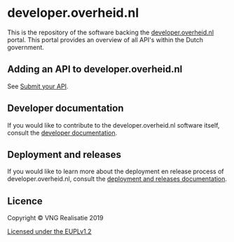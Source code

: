 # developer.overheid.nl
This is the repository of the software backing the [developer.overheid.nl](https://developer.overheid.nl) portal. This portal provides an overview of all API's within the Dutch government.

## Adding an API to developer.overheid.nl
See [Submit your API](https://test.developer.overheid.nl/api-toevoegen).

## Developer documentation
If you would like to contribute to the developer.overheid.nl software itself, consult the [developer documentation](./docs/developer.md).

## Deployment and releases
If you would like to learn more about the deployment en release process of developer.overheid.nl, consult the [deployment and releases documentation](./docs/deployment-releases.md).

## Licence
Copyright © VNG Realisatie 2019

[Licensed under the EUPLv1.2](LICENCE.md)

